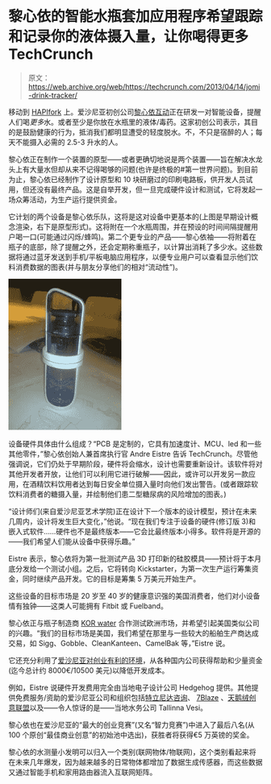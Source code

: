 # 黎心依的智能水瓶套加应用程序希望跟踪和记录你的液体摄入量，让你喝得更多 TechCrunch

> 原文：<https://web.archive.org/web/https://techcrunch.com/2013/04/14/jomi-drink-tracker/>

移动到 [HAPIfork](https://web.archive.org/web/20221207192500/https://beta.techcrunch.com/2013/01/12/in-defense-of-the-hapifork/) 上。爱沙尼亚初创公司[黎心依互动](https://web.archive.org/web/20221207192500/http://jomiinteractive.com/)正在研发一对智能设备，提醒人们喝*更多*水。或者至少是你放在水瓶里的液体/毒药。这家初创公司表示，其目的是鼓励健康的行为，抵消我们都明显遭受的轻度脱水。不，不只是宿醉的人；每天不能摄入必需的 2.5-3 升水的人。

黎心依正在制作一个装置的原型——或者更确切地说是两个装置——旨在解决水龙头上有大量水但却从来不记得喝够的问题(也许是终极的#第一世界问题)。到目前为止，黎心依已经制作了设计原型和 10 块研磨过的印刷电路板，供开发人员试用，但还没有最终产品。这是自举开发，但一旦完成硬件设计和测试，它将发起一场众筹活动，为生产运行提供资金。

它计划的两个设备是黎心依乐队，这将是这对设备中更基本的(上图是早期设计概念渲染，右下是原型形式)。这将附在一个水瓶周围，并在预设的时间间隔提醒用户喝一口(可能通过闪烁/蜂鸣)。第二个更专业的产品——黎心依袖——将附着在瓶子的底部，除了提醒之外，还会定期称重瓶子，以计算出消耗了多少水。这些数据将通过蓝牙发送到手机/平板电脑应用程序，以便专业用户可以查看显示他们饮料消费数据的图表(并与朋友分享他们的相对“流动性”)。

[![Jomi band proto1](img/6c8dae0e2cb6d99cd53349d5ef319d6a.png)](https://web.archive.org/web/20221207192500/https://beta.techcrunch.com/2013/04/14/jomi-drink-tracker/jomi-band-proto1/)

设备硬件具体由什么组成？“PCB 是定制的，它具有加速度计、MCU、led 和一些其他零件，”黎心依创始人兼首席执行官 Andre Eistre 告诉 TechCrunch。尽管他强调说，它们仍处于早期阶段，硬件将会缩水，设计也需要重新设计。该软件将对其他开发者开放，让他们可以利用它进行破解——因此，或许可以开发另一款应用，在酒精饮料饮用者达到每日安全单位摄入量时向他们发出警告。(或者跟踪软饮料消费者的糖摄入量，并绘制他们患二型糖尿病的风险增加的图表。)

“设计师们(来自爱沙尼亚艺术学院)正在设计下一个版本的设计模型，预计在未来几周内，设计将发生巨大变化，”他说。“现在我们专注于设备的硬件(修订版 3)和嵌入式软件……硬件也不是最终版本——它会比最终版本小得多。软件将是开源的——我们希望人们能从设备中获得乐趣。”

Eistre 表示，黎心依将为第一批测试产品 3D 打印新的硅胶模具——预计将于本月底分发给一个测试小组。之后，它将转向 Kickstarter，为第一次生产运行筹集资金，同时继续产品开发。它的目标是筹集 5 万美元开始生产。

这些设备的目标市场是 20 岁至 40 岁的健康意识强的美国消费者，他们对小设备情有独钟——这类人可能拥有 Fitbit 或 Fuelband。

黎心依正与瓶子制造商 [KOR water](https://web.archive.org/web/20221207192500/http://www.korwater.com/) 合作测试欧洲市场，并希望引起美国类似公司的兴趣。“我们的目标市场是美国，我们希望在那里与一些较大的船舶生产商达成交易，如 Sigg、Gobble、CleanKanteen、CamelBak 等，”Eistre 说。

它还充分利用了[爱沙尼亚对创业有利的环境](https://web.archive.org/web/20221207192500/http://www.zdnet.com/is-estonia-the-best-place-to-start-your-start-up-7000007608/)，从各种国内公司获得帮助和少量资金(迄今总计约 8000€/10500 美元)以降低开发成本。

例如，Eistre 说硬件开发费用完全由当地电子设计公司 Hedgehog 提供。其他提供免费服务/资助的爱沙尼亚公司和组织包括[特立尼达咨询](https://web.archive.org/web/20221207192500/http://www.trinidad.ee/)、 [7Blaze](https://web.archive.org/web/20221207192500/http://www.7blaze.com/) 、[天鹅绒创意联盟](https://web.archive.org/web/20221207192500/http://www.velvet.ee/eng/)以及——令人惊讶的是——当地水务公司 Tallinna Vesi。

黎心依也在爱沙尼亚的“最大的创业竞赛”(又名“智力竞赛”)中进入了最后八名(从 100 个原创“最佳商业创意”的初始池中选出)，获胜者将获得€5 万英镑的奖金。

黎心依的水测量小发明可以归入一个类别(联网物体/物联网)，这个类别看起来将在未来几年爆发，因为越来越多的日常物体都增加了数据生成传感器，而这些数据又通过智能手机和家用路由器流入互联网矩阵。